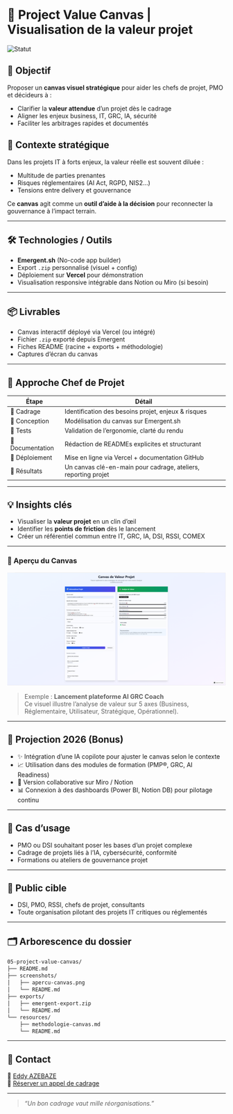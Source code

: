 # 🎯 Project Value Canvas | Visualisation de la valeur projet

![Statut](https://img.shields.io/badge/statut-d%C3%A9ploy%C3%A9-lightgrey)

## 🎯 Objectif  
Proposer un **canvas visuel stratégique** pour aider les chefs de projet, PMO et décideurs à :
- Clarifier la **valeur attendue** d’un projet dès le cadrage
- Aligner les enjeux business, IT, GRC, IA, sécurité
- Faciliter les arbitrages rapides et documentés

## 🧭 Contexte stratégique  
Dans les projets IT à forts enjeux, la valeur réelle est souvent diluée :
- Multitude de parties prenantes
- Risques réglementaires (AI Act, RGPD, NIS2…)
- Tensions entre delivery et gouvernance

Ce **canvas** agit comme un **outil d’aide à la décision** pour reconnecter la gouvernance à l’impact terrain.

---

## 🛠️ Technologies / Outils  
- **Emergent.sh** (No-code app builder)
- Export `.zip` personnalisé (visuel + config)
- Déploiement sur **Vercel** pour démonstration
- Visualisation responsive intégrable dans Notion ou Miro (si besoin)

---

## 📦 Livrables  
- Canvas interactif déployé via Vercel (ou intégré)
- Fichier `.zip` exporté depuis Emergent
- Fiches README (racine + exports + méthodologie)
- Captures d’écran du canvas

---

## 🧪 Approche Chef de Projet  
| Étape           | Détail                                                                 |
|------------------|------------------------------------------------------------------------|
| 📌 Cadrage        | Identification des besoins projet, enjeux & risques                    |
| 🧠 Conception     | Modélisation du canvas sur Emergent.sh                                 |
| 🧪 Tests          | Validation de l’ergonomie, clarté du rendu                             |
| 📝 Documentation  | Rédaction de READMEs explicites et structurant                         |
| 🚀 Déploiement    | Mise en ligne via Vercel + documentation GitHub                        |
| 🎯 Résultats      | Un canvas clé-en-main pour cadrage, ateliers, reporting projet         |

---

## 💡 Insights clés  
- Visualiser la **valeur projet** en un clin d’œil
- Identifier les **points de friction** dès le lancement
- Créer un référentiel commun entre IT, GRC, IA, DSI, RSSI, COMEX

---

### 📸 Aperçu du Canvas  
![Aperçu Canvas](./screenshots/apercu-canvas.png)

> Exemple : **Lancement plateforme AI GRC Coach**  
> Ce visuel illustre l’analyse de valeur sur 5 axes (Business, Réglementaire, Utilisateur, Stratégique, Opérationnel).

---

## 🔮 Projection 2026 (Bonus)  
- ✨ Intégration d’une IA copilote pour ajuster le canvas selon le contexte
- 📈 Utilisation dans des modules de formation (PMP®, GRC, AI Readiness)
- 🔄 Version collaborative sur Miro / Notion
- 📊 Connexion à des dashboards (Power BI, Notion DB) pour pilotage continu

---

## 👥 Cas d’usage  
- PMO ou DSI souhaitant poser les bases d’un projet complexe  
- Cadrage de projets liés à l’IA, cybersécurité, conformité  
- Formations ou ateliers de gouvernance projet

---

## 🎯 Public cible  
- DSI, PMO, RSSI, chefs de projet, consultants  
- Toute organisation pilotant des projets IT critiques ou réglementés

---

## 🗂️ Arborescence du dossier
```
05-project-value-canvas/
├── README.md
├── screenshots/
│   ├── apercu-canvas.png
│   └── README.md
├── exports/
│   ├── emergent-export.zip
│   └── README.md
└── resources/
    ├── methodologie-canvas.md
    └── README.md
```

---

## 📢 Contact  
👤 [Eddy AZEBAZE](https://www.linkedin.com/in/eddy-azebaze-034a20226)  
📅 [Réserver un appel de cadrage](https://calendly.com/eddy-azebaze-proton/30min)

---

> _“Un bon cadrage vaut mille réorganisations.”_
